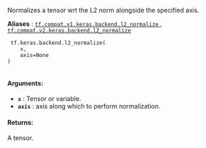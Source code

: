 Normalizes a tensor wrt the L2 norm alongside the specified axis.

**Aliases** : [ `tf.compat.v1.keras.backend.l2_normalize` ](/api_docs/python/tf/keras/backend/l2_normalize), [ `tf.compat.v2.keras.backend.l2_normalize` ](/api_docs/python/tf/keras/backend/l2_normalize)

```
 tf.keras.backend.l2_normalize(
    x,
    axis=None
)
 
```

#### Arguments:
- **`x`** : Tensor or variable.
- **`axis`** : axis along which to perform normalization.


#### Returns:
A tensor.

